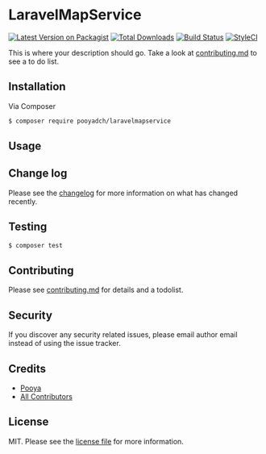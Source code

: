 # LaravelMapService

[![Latest Version on Packagist][ico-version]][link-packagist]
[![Total Downloads][ico-downloads]][link-downloads]
[![Build Status][ico-travis]][link-travis]
[![StyleCI][ico-styleci]][link-styleci]

This is where your description should go. Take a look at [contributing.md](contributing.md) to see a to do list.

## Installation

Via Composer

``` bash
$ composer require pooyadch/laravelmapservice
```

## Usage

## Change log

Please see the [changelog](changelog.md) for more information on what has changed recently.

## Testing

``` bash
$ composer test
```

## Contributing

Please see [contributing.md](contributing.md) for details and a todolist.

## Security

If you discover any security related issues, please email author email instead of using the issue tracker.

## Credits

- [Pooya][link-author]
- [All Contributors][link-contributors]

## License

MIT. Please see the [license file](license.md) for more information.

[ico-version]: https://img.shields.io/packagist/v/pooyadch/laravelmapservice.svg?style=flat-square
[ico-downloads]: https://img.shields.io/packagist/dt/pooyadch/laravelmapservice.svg?style=flat-square
[ico-travis]: https://img.shields.io/travis/pooyadch/laravelmapservice/master.svg?style=flat-square
[ico-styleci]: https://styleci.io/repos/12345678/shield

[link-packagist]: https://packagist.org/packages/pooyadch/laravelmapservice
[link-downloads]: https://packagist.org/packages/pooyadch/laravelmapservice
[link-travis]: https://travis-ci.org/pooyadch/laravelmapservice
[link-styleci]: https://styleci.io/repos/12345678
[link-author]: https://github.com/pooyadch
[link-contributors]: ../../contributors]